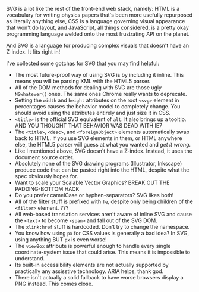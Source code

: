SVG is a lot like the rest of the front-end web stack, namely: HTML is a vocabulary for writing physics papers that's been more usefully repurposed as literally anything else, CSS is a language governing visual appearance that won't do layout, and JavaScript, all things considered, is a pretty okay programming language welded onto the most frustrating API on the planet.

And SVG is a language for producing complex visuals that doesn't have an Z-index. It fits right in!

I've collected some gotchas for SVG that you may find helpful:

* The most future-proof way of using SVG is by including it inline. This means you will be parsing XML with the HTML5 parser.
* All of the DOM methods for dealing with SVG are those ugly `NSwhatever()` ones. The same ones Chrome really wants to deprecate.
* Setting the `width` and `height` attributes on the root `<svg>` element in percentages causes the behavior model to completely change. You should avoid using the attributes entirely and just size it in CSS.
* `<title>` is the official SVG equivalent of `alt`. It also brings up a tooltip. AND YOU THOUGHT THAT BEHAVIOR WAS DEAD WITH IE7
* The `<title>`, `<desc>`, and `<foreignObject>` elements automatically swap back to HTML. If you use SVG elements in them, or HTML anywhere else, the HTML5 parser will guess at what you wanted and *get it wrong.*
* Like I mentioned above, SVG doesn't have a Z-index. Instead, it uses the document source order.
* Absolutely none of the SVG drawing programs (Illustrator, Inkscape) produce code that can be pasted right into the HTML, despite what the spec obviously hopes for.
* Want to scale your Scalable Vector Graphics? BREAK OUT THE PADDING-BOTTOM HACK
* Do you prefer camelCase or hyphen-separators? SVG likes both!
* All of the filter stuff is prefixed with `fe`, despite only being children of the `<filter>` element. ???
* All web-based translation services aren't aware of inline SVG and cause the `<text>` to become `<span>` and fall out of the SVG DOM.
* The `xlink:href` stuff is hardcoded. Don't try to change the namespace.
* You know how using `px` for CSS values is generally a bad idea? In SVG, using anything BUT `px` is even worse!
* The `viewBox` attribute is powerful enough to handle every single coordinate-system issue that could arise. This means it is impossible to understand.
* Its built-in accessibility elements are not actually supported by practically any assisstive technology. ARIA helps, thank god.
* There isn't actually a solid fallback to have worse browsers display a PNG instead. This comes close.